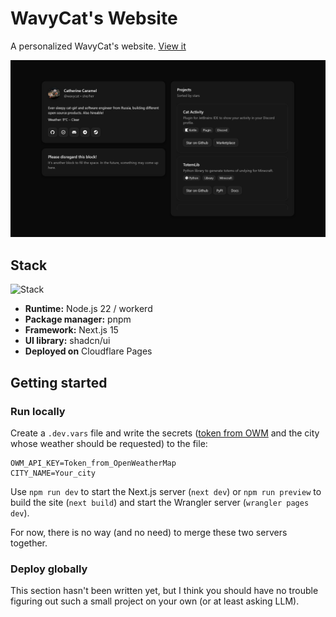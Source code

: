 # WavyCat's Website

A personalized WavyCat's website. [View it](https://wcatie.xyz/)

![Screenshot](.github/assets/screenshot.png)

## Stack

![Stack](https://skillicons.dev/icons?i=cloudflare,workers,nextjs,react,tailwind,webpack,nodejs,pnpm)

* **Runtime:** Node.js 22 / workerd
* **Package manager:** pnpm
* **Framework:** Next.js 15
* **UI library:** shadcn/ui
* **Deployed on** Cloudflare Pages

## Getting started

### Run locally

Create a `.dev.vars` file and write the secrets ([token from OWM](https://home.openweathermap.org/api_keys) and the city
whose weather should be requested) to the file:

```dotenv
OWM_API_KEY=Token_from_OpenWeatherMap
CITY_NAME=Your_city
```

Use `npm run dev` to start the Next.js server (`next dev`) or `npm run preview` to build the site (`next build`) and
start the Wrangler server (`wrangler pages dev`).

For now, there is no way (and no need) to merge these two servers together.

### Deploy globally

This section hasn't been written yet, but I think you should have no trouble figuring out such a small project on your
own (or at least asking LLM).
